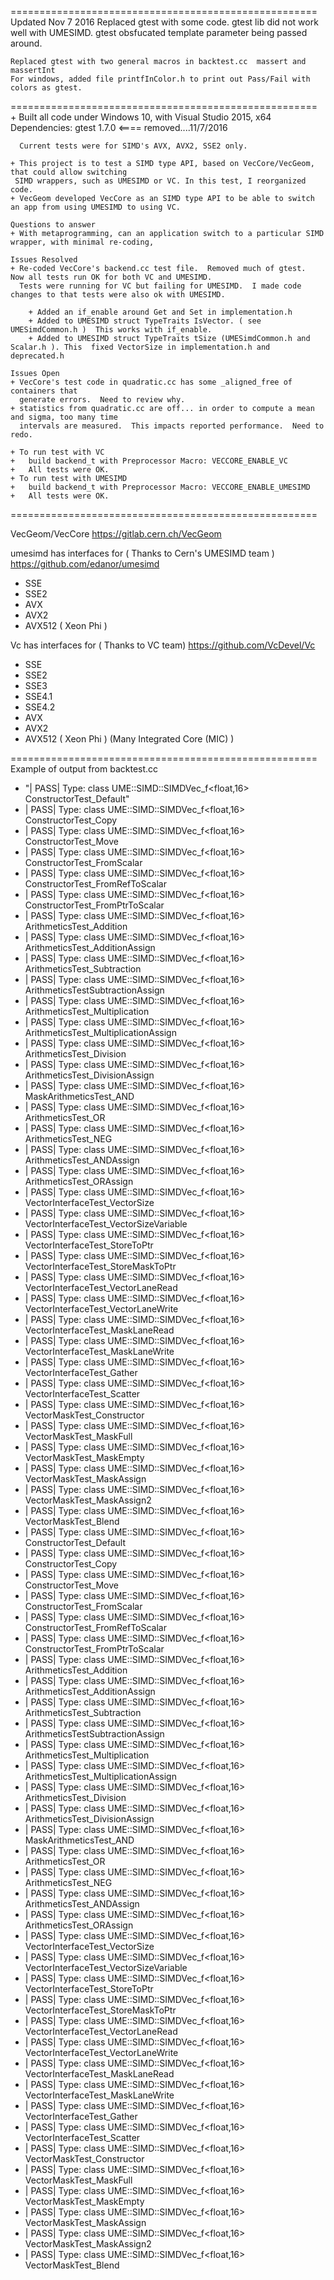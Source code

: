 =====================================================
Updated Nov 7 2016
	Replaced gtest with some code.  gtest lib did not work well with UMESIMD. gtest obsfucated template parameter being passed around.
	
	Replaced gtest with two general macros in backtest.cc  massert and massertInt
	For windows, added file printfInColor.h to print out Pass/Fail with colors as gtest.
=====================================================
	+ Built all code under Windows 10, with Visual Studio 2015, x64
	 Dependencies:
	  gtest 1.7.0 <==== removed....11/7/2016
	  
	  Current tests were for SIMD's AVX, AVX2, SSE2 only.
	
	+ This project is to test a SIMD type API, based on VecCore/VecGeom, that could allow switching 
	 SIMD wrappers, such as UMESIMD or VC. In this test, I reorganized code.
	+ VecGeom developed VecCore as an SIMD type API to be able to switch an app from using UMESIMD to using VC.  
	
	Questions to answer
	+ With metaprogramming, can an application switch to a particular SIMD wrapper, with minimal re-coding, 

	Issues Resolved
	+ Re-coded VecCore's backend.cc test file.  Removed much of gtest.  Now all tests run OK for both VC and UMESIMD.
	  Tests were running for VC but failing for UMESIMD.  I made code changes to that tests were also ok with UMESIMD.
	
	    + Added an if_enable around Get and Set in implementation.h
		+ Added to UMESIMD struct TypeTraits IsVector. ( see UMESimdCommon.h )  This works with if_enable.
		+ Added to UMESIMD struct TypeTraits tSize (UMESimdCommon.h and Scalar.h ). This  fixed VectorSize in implementation.h and deprecated.h 
		
	Issues Open
	+ VecCore's test code in quadratic.cc has some _aligned_free of containers that
	  generate errors.  Need to review why.
	+ statistics from quadratic.cc are off... in order to compute a mean and sigma, too many time 
	  intervals are measured.  This impacts reported performance.  Need to redo.

	+ To run test with VC
	+ 	build backend_t with Preprocessor Macro: VECCORE_ENABLE_VC
	+ 	All tests were OK.
	+ To run test with UMESIMD
	+ 	build backend_t with Preprocessor Macro: VECCORE_ENABLE_UMESIMD
	+ 	All tests were OK.
	
=====================================================

VecGeom/VecCore
https://gitlab.cern.ch/VecGeom

umesimd has interfaces for	( Thanks to Cern's UMESIMD team )
https://github.com/edanor/umesimd
- SSE
- SSE2
- AVX
- AVX2
- AVX512 ( Xeon Phi )

Vc has interfaces for ( Thanks to VC team)
https://github.com/VcDevel/Vc
- SSE
- SSE2
- SSE3
- SSE4.1
- SSE4.2
- AVX
- AVX2
- AVX512 ( Xeon Phi ) (Many Integrated Core (MIC) )  


=====================================================
Example of output from backtest.cc 

- "|   PASS| Type: class UME::SIMD::SIMDVec_f<float,16>  ConstructorTest_Default"
- |   PASS| Type: class UME::SIMD::SIMDVec_f<float,16>  ConstructorTest_Copy
- |   PASS| Type: class UME::SIMD::SIMDVec_f<float,16>  ConstructorTest_Move
- |   PASS| Type: class UME::SIMD::SIMDVec_f<float,16>  ConstructorTest_FromScalar
- |   PASS| Type: class UME::SIMD::SIMDVec_f<float,16>  ConstructorTest_FromRefToScalar
- |   PASS| Type: class UME::SIMD::SIMDVec_f<float,16>  ConstructorTest_FromPtrToScalar
- |   PASS| Type: class UME::SIMD::SIMDVec_f<float,16>  ArithmeticsTest_Addition
- |   PASS| Type: class UME::SIMD::SIMDVec_f<float,16>  ArithmeticsTest_AdditionAssign
- |   PASS| Type: class UME::SIMD::SIMDVec_f<float,16>  ArithmeticsTest_Subtraction
- |   PASS| Type: class UME::SIMD::SIMDVec_f<float,16>  ArithmeticsTestSubtractionAssign
- |   PASS| Type: class UME::SIMD::SIMDVec_f<float,16>  ArithmeticsTest_Multiplication
- |   PASS| Type: class UME::SIMD::SIMDVec_f<float,16>  ArithmeticsTest_MultiplicationAssign
- |   PASS| Type: class UME::SIMD::SIMDVec_f<float,16>  ArithmeticsTest_Division
- |   PASS| Type: class UME::SIMD::SIMDVec_f<float,16>  ArithmeticsTest_DivisionAssign
- |   PASS| Type: class UME::SIMD::SIMDVec_f<float,16>  MaskArithmeticsTest_AND
- |   PASS| Type: class UME::SIMD::SIMDVec_f<float,16>  ArithmeticsTest_OR
- |   PASS| Type: class UME::SIMD::SIMDVec_f<float,16>  ArithmeticsTest_NEG
- |   PASS| Type: class UME::SIMD::SIMDVec_f<float,16>  ArithmeticsTest_ANDAssign
- |   PASS| Type: class UME::SIMD::SIMDVec_f<float,16>  ArithmeticsTest_ORAssign
- |   PASS| Type: class UME::SIMD::SIMDVec_f<float,16>  VectorInterfaceTest_VectorSize
- |   PASS| Type: class UME::SIMD::SIMDVec_f<float,16>  VectorInterfaceTest_VectorSizeVariable
- |   PASS| Type: class UME::SIMD::SIMDVec_f<float,16>  VectorInterfaceTest_StoreToPtr
- |   PASS| Type: class UME::SIMD::SIMDVec_f<float,16>  VectorInterfaceTest_StoreMaskToPtr
- |   PASS| Type: class UME::SIMD::SIMDVec_f<float,16>  VectorInterfaceTest_VectorLaneRead
- |   PASS| Type: class UME::SIMD::SIMDVec_f<float,16>  VectorInterfaceTest_VectorLaneWrite
- |   PASS| Type: class UME::SIMD::SIMDVec_f<float,16>  VectorInterfaceTest_MaskLaneRead
- |   PASS| Type: class UME::SIMD::SIMDVec_f<float,16>  VectorInterfaceTest_MaskLaneWrite
- |   PASS| Type: class UME::SIMD::SIMDVec_f<float,16>  VectorInterfaceTest_Gather
- |   PASS| Type: class UME::SIMD::SIMDVec_f<float,16>  VectorInterfaceTest_Scatter
- |   PASS| Type: class UME::SIMD::SIMDVec_f<float,16>  VectorMaskTest_Constructor
- |   PASS| Type: class UME::SIMD::SIMDVec_f<float,16>  VectorMaskTest_MaskFull
- |   PASS| Type: class UME::SIMD::SIMDVec_f<float,16>  VectorMaskTest_MaskEmpty
- |   PASS| Type: class UME::SIMD::SIMDVec_f<float,16>  VectorMaskTest_MaskAssign
- |   PASS| Type: class UME::SIMD::SIMDVec_f<float,16>  VectorMaskTest_MaskAssign2
- |   PASS| Type: class UME::SIMD::SIMDVec_f<float,16>  VectorMaskTest_Blend
- |   PASS| Type: class UME::SIMD::SIMDVec_f<float,16>  ConstructorTest_Default
- |   PASS| Type: class UME::SIMD::SIMDVec_f<float,16>  ConstructorTest_Copy
- |   PASS| Type: class UME::SIMD::SIMDVec_f<float,16>  ConstructorTest_Move
- |   PASS| Type: class UME::SIMD::SIMDVec_f<float,16>  ConstructorTest_FromScalar
- |   PASS| Type: class UME::SIMD::SIMDVec_f<float,16>  ConstructorTest_FromRefToScalar
- |   PASS| Type: class UME::SIMD::SIMDVec_f<float,16>  ConstructorTest_FromPtrToScalar
- |   PASS| Type: class UME::SIMD::SIMDVec_f<float,16>  ArithmeticsTest_Addition
- |   PASS| Type: class UME::SIMD::SIMDVec_f<float,16>  ArithmeticsTest_AdditionAssign
- |   PASS| Type: class UME::SIMD::SIMDVec_f<float,16>  ArithmeticsTest_Subtraction
- |   PASS| Type: class UME::SIMD::SIMDVec_f<float,16>  ArithmeticsTestSubtractionAssign
- |   PASS| Type: class UME::SIMD::SIMDVec_f<float,16>  ArithmeticsTest_Multiplication
- |   PASS| Type: class UME::SIMD::SIMDVec_f<float,16>  ArithmeticsTest_MultiplicationAssign
- |   PASS| Type: class UME::SIMD::SIMDVec_f<float,16>  ArithmeticsTest_Division
- |   PASS| Type: class UME::SIMD::SIMDVec_f<float,16>  ArithmeticsTest_DivisionAssign
- |   PASS| Type: class UME::SIMD::SIMDVec_f<float,16>  MaskArithmeticsTest_AND
- |   PASS| Type: class UME::SIMD::SIMDVec_f<float,16>  ArithmeticsTest_OR
- |   PASS| Type: class UME::SIMD::SIMDVec_f<float,16>  ArithmeticsTest_NEG
- |   PASS| Type: class UME::SIMD::SIMDVec_f<float,16>  ArithmeticsTest_ANDAssign
- |   PASS| Type: class UME::SIMD::SIMDVec_f<float,16>  ArithmeticsTest_ORAssign
- |   PASS| Type: class UME::SIMD::SIMDVec_f<float,16>  VectorInterfaceTest_VectorSize
- |   PASS| Type: class UME::SIMD::SIMDVec_f<float,16>  VectorInterfaceTest_VectorSizeVariable
- |   PASS| Type: class UME::SIMD::SIMDVec_f<float,16>  VectorInterfaceTest_StoreToPtr
- |   PASS| Type: class UME::SIMD::SIMDVec_f<float,16>  VectorInterfaceTest_StoreMaskToPtr
- |   PASS| Type: class UME::SIMD::SIMDVec_f<float,16>  VectorInterfaceTest_VectorLaneRead
- |   PASS| Type: class UME::SIMD::SIMDVec_f<float,16>  VectorInterfaceTest_VectorLaneWrite
- |   PASS| Type: class UME::SIMD::SIMDVec_f<float,16>  VectorInterfaceTest_MaskLaneRead
- |   PASS| Type: class UME::SIMD::SIMDVec_f<float,16>  VectorInterfaceTest_MaskLaneWrite
- |   PASS| Type: class UME::SIMD::SIMDVec_f<float,16>  VectorInterfaceTest_Gather
- |   PASS| Type: class UME::SIMD::SIMDVec_f<float,16>  VectorInterfaceTest_Scatter
- |   PASS| Type: class UME::SIMD::SIMDVec_f<float,16>  VectorMaskTest_Constructor
- |   PASS| Type: class UME::SIMD::SIMDVec_f<float,16>  VectorMaskTest_MaskFull
- |   PASS| Type: class UME::SIMD::SIMDVec_f<float,16>  VectorMaskTest_MaskEmpty
- |   PASS| Type: class UME::SIMD::SIMDVec_f<float,16>  VectorMaskTest_MaskAssign
- |   PASS| Type: class UME::SIMD::SIMDVec_f<float,16>  VectorMaskTest_MaskAssign2
- |   PASS| Type: class UME::SIMD::SIMDVec_f<float,16>  VectorMaskTest_Blend

